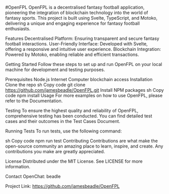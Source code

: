 #OpenFPL
OpenFPL is a decentralised fantasy football application, pioneering the integration of blockchain technology into the world of fantasy sports. This project is built using Svelte, TypeScript, and Motoko, delivering a unique and engaging experience for fantasy football enthusiasts.

Features
Decentralised Platform: Ensuring transparent and secure fantasy football interactions.
User-Friendly Interface: Developed with Svelte, offering a responsive and intuitive user experience.
Blockchain Integration: Powered by Motoko, enabling reliable and efficient transactions.

Getting Started
Follow these steps to set up and run OpenFPL on your local machine for development and testing purposes.

Prerequisites
Node.js
Internet Computer blockchain access
Installation
Clone the repo
sh
Copy code
git clone https://github.com/jamesbeadle/OpenFPL.git
Install NPM packages
sh
Copy code
npm install
Usage
For more examples on how to use OpenFPL, please refer to the Documentation.

Testing
To ensure the highest quality and reliability of OpenFPL, comprehensive testing has been conducted. You can find detailed test cases and their outcomes in the Test Cases Document.

Running Tests
To run tests, use the following command:

sh
Copy code
npm run test
Contributing
Contributions are what make the open-source community an amazing place to learn, inspire, and create. Any contributions you make are greatly appreciated.

License
Distributed under the MIT License. See LICENSE for more information.

Contact
OpenChat: beadle

Project Link: https://github.com/jamesbeadle/OpenFPL

